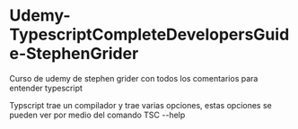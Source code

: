 # Udemy-TypescriptCompleteDevelopersGuide-StephenGrider

Curso de udemy de stephen grider con todos los comentarios para entender typescript

Typscript trae un compilador y trae varias opciones, estas opciones se pueden ver por medio del comando TSC --help
